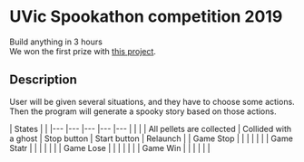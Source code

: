 # UVic Spookathon competition 2019
Build anything in 3 hours <br/>
We won the first prize with [this project](https://spookystory.herokuapp.com/).
<br/>
## Description
User will be given several situations, and they have to choose some actions.
<br/>
Then the program will generate a spooky story based on those actions.


| States     |                                                                                           |
|---         |---                        |---                    |---          |---           |          |
|            | All pellets are collected | Collided with a ghost | Stop button | Start button | Relaunch |
| Game Stop  |                           |                       |             |              |          |
| Game Statr |                           |                       |             |              |          |
| Game Lose  |                           |                       |             |              |          |
| Game Win   |                           |                       |             |              |          |
